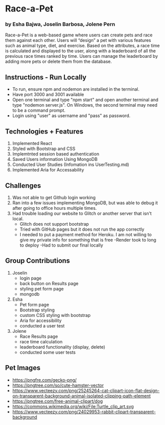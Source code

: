 # Race-a-Pet
### by Esha Bajwa, Joselin Barbosa, Jolene Pern 

Race-a-Pet is a web-based game where users can create pets and race them against each other. Users will “design” a pet with various features such as animal type, diet, and exercise. Based on the attributes, a race time is calculated and displayed to the user, along with a leaderboard of all the previous race times ranked by time. Users can manage the leaderboard by adding more pets or delete them from the database. 

## Instructions - Run Locally
- To run, ensure npm and nodemon are installed in the terminal. 
- Have port 3000 and 3001 available 
- Open one terminal and type "npm start" and open another terminal and type "nodemon server.js". On Windows, the second terminal may need to be a command prompt. 
- Login using "user" as username and "pass" as password. 

## Technologies + Features
1. Implemented React 
2. Styled with Bootstrap and CSS 
3. Implemtnted session based authentication 
4. Saved Users information Using MongoDB
5. Conducted User Studies (Infomation ins UserTesting.md)
6. Implemented Aria for Accessability

## Challenges
1. Was not able to get Github login working
2. Ran into a few issues implementing MongoDB, but was able to debug it after going to office hours multiple times. 
3. Had trouble loading our website to Glitch or another server that isn't local. 
    - Glitch does not support bootstrap
    - Tried with GitHub pages but it does not run the app correctly
    - I needed to put a payment method for Heroku. I am not willing to give my private info for something that is free
    -Render took to long to deploy 
    -Had to submit our final locally

## Group Contributions
1. Joselin
    - login page
    - back button on Results page
    - styling pet form page
    - mongodb 
2. Esha
    - Pet form page
    - Bootstrap styling
    - custom CSS styling with bootstrap 
    - Aria for accessibility
    - conducted a user test
3. Jolene
    - Race Results page
    - race time calculation
    - leaderboard functionality (display, delete)
    - conducted some user tests



## Pet Images
- https://pngfre.com/gecko-png/
- https://pngtree.com/so/cute-hamster-vector
- https://www.vecteezy.com/png/25245264-cat-clipart-icon-flat-design-on-transparent-background-animal-isolated-clipping-path-element
- https://pngtree.com/free-animal-clipart/dog
- https://commons.wikimedia.org/wiki/File:Turtle_clip_art.svg 
- https://www.vecteezy.com/png/24029953-rabbit-clipart-transparent-background


